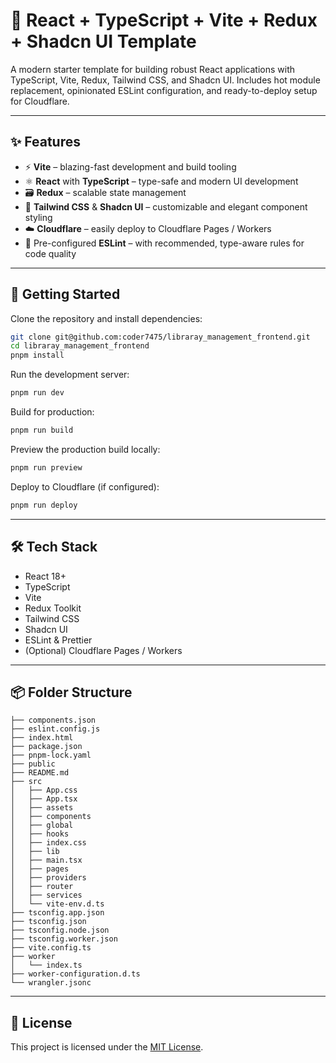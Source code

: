# 🧩 React + TypeScript + Vite + Redux + Shadcn UI Template

A modern starter template for building robust React applications with TypeScript, Vite, Redux, Tailwind CSS, and Shadcn UI.
Includes hot module replacement, opinionated ESLint configuration, and ready-to-deploy setup for Cloudflare.

---

## ✨ Features

* ⚡ **Vite** – blazing-fast development and build tooling
* ⚛️ **React** with **TypeScript** – type-safe and modern UI development
* 🗃️ **Redux** – scalable state management
* 🎨 **Tailwind CSS** & **Shadcn UI** – customizable and elegant component styling
* ☁️ **Cloudflare** – easily deploy to Cloudflare Pages / Workers
* 🧹 Pre-configured **ESLint** – with recommended, type-aware rules for code quality

---

## 🚀 Getting Started

Clone the repository and install dependencies:

```bash
git clone git@github.com:coder7475/libraray_management_frontend.git
cd libraray_management_frontend
pnpm install
```

Run the development server:

```bash
pnpm run dev
```

Build for production:

```bash
pnpm run build
```

Preview the production build locally:

```bash
pnpm run preview
```

Deploy to Cloudflare (if configured):

```bash
pnpm run deploy
```

---

## 🛠 Tech Stack

* React 18+
* TypeScript
* Vite
* Redux Toolkit
* Tailwind CSS
* Shadcn UI
* ESLint & Prettier
* (Optional) Cloudflare Pages / Workers

---

## 📦 Folder Structure

```
├── components.json
├── eslint.config.js
├── index.html
├── package.json
├── pnpm-lock.yaml
├── public
├── README.md
├── src
│   ├── App.css
│   ├── App.tsx
│   ├── assets
│   ├── components
│   ├── global
│   ├── hooks
│   ├── index.css
│   ├── lib
│   ├── main.tsx
│   ├── pages
│   ├── providers
│   ├── router
│   ├── services
│   └── vite-env.d.ts
├── tsconfig.app.json
├── tsconfig.json
├── tsconfig.node.json
├── tsconfig.worker.json
├── vite.config.ts
├── worker
│   └── index.ts
├── worker-configuration.d.ts
└── wrangler.jsonc
```

---

## 📄 License

This project is licensed under the [MIT License](LICENSE).

